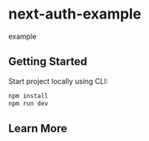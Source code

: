 # next-auth-example

example
      
## Getting Started

Start project locally using CLI:

```bash
npm install
npm run dev
```

## Learn More